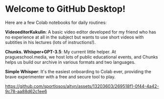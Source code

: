 # Welcome to GitHub Desktop!
Here are a few Colab notebooks for daily routines:

**VideoeditorKukulin**: A basic video editor developed for my friend who has no experience at all in the subject but wants to use short videos with subtitles in his lectures (lots of instructions!).

**Chunks. Whisper+GPT-3.5**: My current little helper. At pragueschool.media, we host lots of public educational events, and Chunks helps us build our archive in various formats and two languages.

**Simple Whisper**: It's the easiest onboarding to Colab ever, providing the brave experimenter with a free and secure tool to play.




https://github.com/sportlosos/altyn/assets/13203603/269518f1-0f44-4a42-9c78-aa88d62c1ee6

